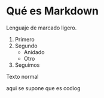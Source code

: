 # Qué es Markdown

Lenguaje de marcado ligero.

1. Primero
2. Segundo
   - Anidado
   - Otro
3. Seguimos

Texto normal

aqui se supone que es codiog
